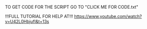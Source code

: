 TO GET CODE FOR THE SCRIPT GO TO "CLICK ME FOR CODE.txt"

!!!FULL TUTORIAL FOR HELP AT!!!
https://www.youtube.com/watch?v=U42L0HbjufI&t=13s
